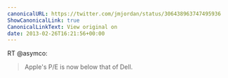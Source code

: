 ```yaml
---
canonicalURL: https://twitter.com/jmjordan/status/306438963747495936
ShowCanonicalLink: true
CanonicalLinkText: View original on
date: 2013-02-26T16:21:56+00:00
---
```

RT @asymco:
> Apple's P/E is now below that of Dell.